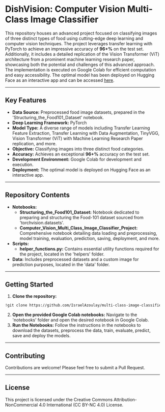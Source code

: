 # DishVision: Computer Vision Multi-Class Image Classifier
This repository houses an advanced project focused on classifying images of three distinct types of food using cutting-edge deep learning and computer vision techniques. The project leverages transfer learning with PyTorch to achieve an impressive accuracy of **96+%** on the test set. Additionally, it includes a detailed replication of the Vision Transformer (ViT) architecture from a prominent machine learning research paper, showcasing both the potential and challenges of this advanced approach. The implementation is executed on Google Colab for efficient computation and easy accessibility. The optimal model has been deployed on Hugging Face as an interactive app and can be accessed [here](https://huggingface.co/spaces/IsraelAzoulay/DishVision).

---

## Key Features
- **Data Source:** Preprocessed food image datasets, prepared in the 'Structuring_the_Food101_Dataset' notebook.
- **Deep Learning Framework:** PyTorch
- **Model Type:** A diverse range of models including Transfer Learning Feature Extraction, Transfer Learning with Data Augmentation, TinyVGG, Vision Transformer (ViT) with Machine Learning Research Paper replication, and more.
- **Objective:** Classifying images into three distinct food categories.
- **Accuracy:** Achieves an exceptional **96+%** accuracy on the test set.
- **Development Environment:** Google Colab for development and execution.
- **Deployment:** The optimal model is deployed on Hugging Face as an interactive app. 

---

## Repository Contents
- **Notebooks:**
  - **Structuring_the_Food101_Dataset:** Notebook dedicated to preparing and structuring the Food-101 dataset sourced from 'torchvision.datasets'.
  - **Computer_Vision_Multi_Class_Image_Classifier_Project:** Comprehensive notebook detailing data loading and preprocessing, model training, evaluation, prediction, saving, deployment, and more.
- **Scripts:**
  - **helper_functions.py:** Contains essential utility functions required for the project, located in the 'helpers' folder.
- **Data:** Includes preprocessed datasets and a custom image for prediction purposes, located in the 'data' folder.

---

## Getting Started
1. **Clone the repository:**
```bash
!git clone https://github.com/IsraelAzoulay/multi-class-image-classifier-computer-vision.git
```

2. **Open the provided Google Colab notebooks:**
Navigate to the 'notebooks' folder and open the desired notebook in Google Colab.
3. **Run the Notebooks:**
Follow the instructions in the notebooks to download the datasets, preprocess the data, train, evaluate, predict, save and deploy the models.

---

## Contributing
Contributions are welcome! Please feel free to submit a Pull Request.

---

## License
This project is licensed under the Creative Commons Attribution-NonCommercial 4.0 International (CC BY-NC 4.0) License.
